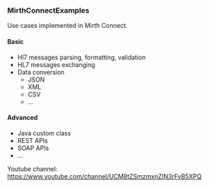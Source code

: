 ### MirthConnectExamples
Use cases implemented in Mirth Connect.

#### Basic
- Hl7 messages parsing, formatting, validation
- HL7 messages exchanging
- Data conversion
  - JSON
  - XML
  - CSV
  - ...

#### Advanced
- Java custom class
- REST APIs
- SOAP APIs
- ...

Youtube channel: https://www.youtube.com/channel/UCM8tZSmzmxnZIN3rFyB5XPQ
